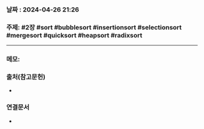 
### 날짜 : 2024-04-26 21:26

### 주제: #2장 #sort #bubblesort #insertionsort #selectionsort #mergesort #quicksort #heapsort #radixsort 

---
### 메모: 


### 출처(참고문헌)
-

### 연결문서
-